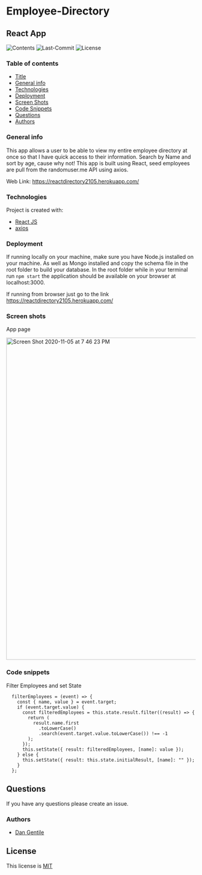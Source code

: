 # Employee-Directory

## React App

![Contents](https://img.shields.io/github/languages/top/dan-gentile/employee-directory)
![Last-Commit](https://img.shields.io/github/last-commit/dan-gentile/employee-directory)
![License](https://img.shields.io/github/license/dan-gentile/employee-directory)
​

### Table of contents

- [Title](#title)
- [General info](#general-info)
- [Technologies](#Technologies)
- [Deployment](#Deployment)
- [Screen Shots](#Screen-shots)
- [Code Snippets](#Code-snippets)
- [Questions](#questions)
- [Authors](#Authors)

### General info

This app allows a user to be able to view my entire employee directory at once so that I have quick access to their information. Search by Name and sort by age, cause why not!
This app is built using React, seed employees are pull from the randomuser.me API using axios.

Web Link: <https://reactdirectory2105.herokuapp.com/>
​

### Technologies

Project is created with:

- [React JS](https://reactjs.org/)
- [axios](https://www.npmjs.com/package/axios)

### Deployment

If running locally on your machine, make sure you have Node.js installed on your machine. As well as Mongo installed and copy the schema file in the root folder to build your database. In the root folder while in your terminal run `npm start` the application should be available on your browser at localhost:3000.

If running from browser just go to the link
<https://reactdirectory2105.herokuapp.com/>

### Screen shots

App page

<img width="854" alt="Screen Shot 2020-11-05 at 7 46 23 PM" src="https://user-images.githubusercontent.com/68626350/98323824-a5fcc780-1f9f-11eb-8896-c0dc224ce29e.png">

### Code snippets

Filter Employees and set State

```
  filterEmployees = (event) => {
    const { name, value } = event.target;
    if (event.target.value) {
      const filteredEmployees = this.state.result.filter((result) => {
        return (
          result.name.first
            .toLowerCase()
            .search(event.target.value.toLowerCase()) !== -1
        );
      });
      this.setState({ result: filteredEmployees, [name]: value });
    } else {
      this.setState({ result: this.state.initialResult, [name]: "" });
    }
  };
```

## Questions

If you have any questions please create an issue.

### Authors

- [Dan Gentile](https://github.com/dan-gentile)
  ​

## License

This license is [MIT](https://github.com/dan-gentile/employee-directory/blob/b24d162c451ed3b3b8b2d060e9066275d1f4f21d/LICENSE)
